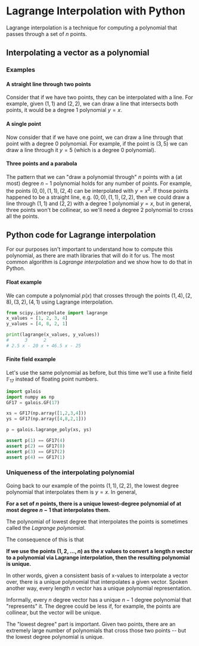 # Lagrange Interpolation with Python

Lagrange interpolation is a technique for computing a polynomial that passes through a set of $n$ points.

## Interpolating a vector as a polynomial
### Examples

#### A straight line through two points
Consider that if we have two points, they can be interpolated with a line. For example, given $(1, 1)$ and $(2, 2)$, we can draw a line that intersects both points, it would be a degree $1$ polynomial $y = x$.

#### A single point
Now consider that if we have one point, we can draw a line through that point with a degree 0 polynomial. For example, if the point is $(3, 5)$ we can draw a line through it $y = 5$ (which is a degree $0$ polynomial).

#### Three points and a parabola
The pattern that we can "draw a polynomial through" $n$ points with a (at most) degree $n - 1$ polynomial holds for any number of points. For example, the points $(0, 0), (1, 1), (2, 4)$ can be interpolated with $y = x^2$. If those points happened to be a straight line, e.g. $(0, 0), (1, 1), (2, 2)$, then we could draw a line through $(1, 1)$ and $(2, 2)$ with a degree 1 polynomial $y = x$, but in general, three points won't be collinear, so we'll need a degree 2 polynomial to cross all the points.

## Python code for Lagrange interpolation
For our purposes isn't important to understand how to compute this polynomial, as there are math libraries that will do it for us. The most common algorithm is *Lagrange interpolation* and we show how to do that in Python.

#### Float example
We can compute a polynomial $p(x)$ that crosses through the points $(1,4), (2,8), (3,2), (4,1)$ using Lagrange interpolation.

```python
from scipy.interpolate import lagrange
x_values = [1, 2, 3, 4]
y_values = [4, 8, 2, 1]

print(lagrange(x_values, y_values))
#      3      2
# 2.5 x - 20 x + 46.5 x - 25
```

#### Finite field example
Let's use the same polynomial as before, but this time we'll use a finite field $\mathbb{F}_{17}$ instead of floating point numbers.

```python
import galois
import numpy as np
GF17 = galois.GF(17)

xs = GF17(np.array([1,2,3,4]))
ys = GF17(np.array([4,8,2,1]))

p = galois.lagrange_poly(xs, ys)

assert p(1) == GF17(4)
assert p(2) == GF17(8)
assert p(3) == GF17(2)
assert p(4) == GF17(1)
```

### Uniqueness of the interpolating polynomial
Going back to our example of the points $(1, 1), (2, 2)$, the lowest degree polynomial that interpolates them is $y = x$. In general,

**For a set of $n$ points, there is a unique lowest-degree polynomial of at most degree $n - 1$ that interpolates them.**

The polynomial of lowest degree that interpolates the points is sometimes called the *Lagrange polynomial*.

The consequence of this is that

**If we use the points $(1,2,...,n)$ as the $x$ values to convert a length $n$ vector to a polynomial via Lagrange interpolation, then the resulting polynomial is unique.**

In other words, given a consistent basis of x-values to interpolate a vector over, there is a unique polynomial that interpolates a given vector. Spoken another way, every length $n$ vector has a unique polynomial representation.

Informally, every $n$ degree vector has a unique $n - 1$ degree polynomial that "represents" it. The degree could be less if, for example, the points are collinear, but the vector will be unique.

The "lowest degree" part is important. Given two points, there are an extremely large number of polynomials that cross those two points -- but the lowest degree polynomial is unique.
